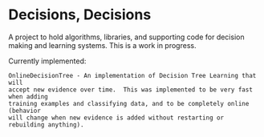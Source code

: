 Decisions, Decisions
=====

A project to hold algorithms, libraries, and supporting code for decision making and learning systems.  This is a work in progress.

Currently implemented:

    OnlineDecisionTree - An implementation of Decision Tree Learning that will
    accept new evidence over time.  This was implemented to be very fast when adding
    training examples and classifying data, and to be completely online (behavior
    will change when new evidence is added without restarting or rebuilding anything).

